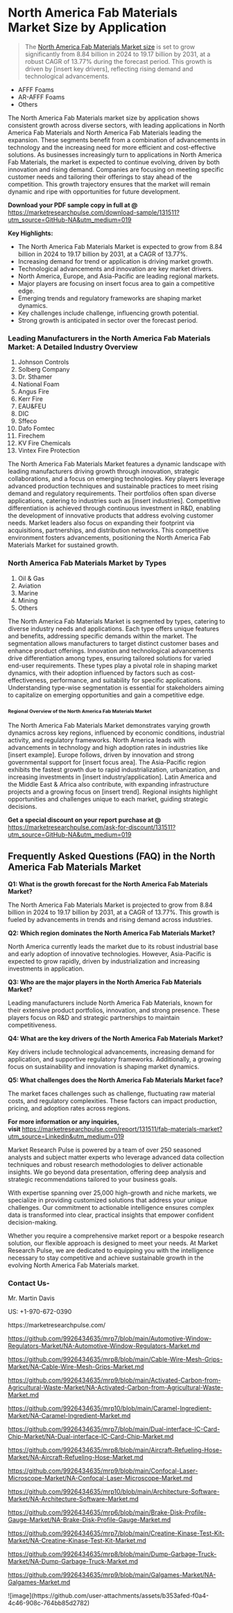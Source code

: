 <h1>North America Fab Materials Market&nbsp;Size by Application</h1><blockquote><p>The <a href="https://marketresearchpulse.com/download-sample/131511?utm_source=GitHub-NA&amp;utm_medium=019">North America Fab Materials Market size</a> is set to grow significantly from 8.84 billion in 2024 to 19.17 billion by 2031, at a robust CAGR of 13.77% during the forecast period. This growth is driven by [insert key drivers], reflecting rising demand and technological advancements.</p></blockquote><ul><li>AFFF Foams<li> AR-AFFF Foams<li> Others</li></ul><p>The North America Fab Materials market size by application shows consistent growth across diverse sectors, with leading applications in North America Fab Materials and North America Fab Materials leading the expansion. These segments benefit from a combination of advancements in technology and the increasing need for more efficient and cost-effective solutions. As businesses increasingly turn to applications in North America Fab Materials, the market is expected to continue evolving, driven by both innovation and rising demand. Companies are focusing on meeting specific customer needs and tailoring their offerings to stay ahead of the competition. This growth trajectory ensures that the market will remain dynamic and ripe with opportunities for future development.</p><p><strong>Download your PDF sample copy in full at @ </strong><a href="https://marketresearchpulse.com/download-sample/131511?utm_source=GitHub-NA&amp;utm_medium=019">https://marketresearchpulse.com/download-sample/131511?utm_source=GitHub-NA&amp;utm_medium=019</a></p><p><strong>Key Highlights: </strong></p><ul><li>The North America Fab Materials Market is expected to grow from 8.84 billion in 2024 to 19.17 billion by 2031, at a CAGR of 13.77%.</li><li>Increasing demand for trend or application is driving market growth.</li><li>Technological advancements and innovation are key market drivers.</li><li>North America, Europe, and Asia-Pacific are leading regional markets.</li><li>Major players are focusing on insert focus area to gain a competitive edge.</li><li>Emerging trends and regulatory frameworks are shaping market dynamics.</li><li>Key challenges include challenge, influencing growth potential.</li><li>Strong growth is anticipated in sector over the forecast period.</li></ul><h3>Leading Manufacturers in the North America Fab Materials Market: A Detailed Industry Overview</h3><ol><li>Johnson Controls</li><li>Solberg Company</li><li>Dr. Sthamer</li><li>National Foam</li><li>Angus Fire</li><li>Kerr Fire</li><li>EAU&FEU</li><li>DIC</li><li>Sffeco</li><li>Dafo Fomtec</li><li>Firechem</li><li>KV Fire Chemicals</li><li>Vintex Fire Protection</li></ol><div class="flex max-w-full flex-col flex-grow"><div class="min-h-8 text-message flex w-full flex-col items-end gap-2 whitespace-normal break-words [.text-message+&amp;]:mt-5" dir="auto" data-message-author-role="assistant" data-message-id="fd8432e4-4910-450d-b182-61b7bfb0a01f" data-message-model-slug="gpt-4o"><div class="flex w-full flex-col gap-1 empty:hidden first:pt-[3px]"><div class="markdown prose w-full break-words dark:prose-invert light"><p>The North America Fab Materials Market features a dynamic landscape with leading manufacturers driving growth through innovation, strategic collaborations, and a focus on emerging technologies. Key players leverage advanced production techniques and sustainable practices to meet rising demand and regulatory requirements. Their portfolios often span diverse applications, catering to industries such as [insert industries]. Competitive differentiation is achieved through continuous investment in R&amp;D, enabling the development of innovative products that address evolving customer needs. Market leaders also focus on expanding their footprint via acquisitions, partnerships, and distribution networks. This competitive environment fosters advancements, positioning the North America Fab Materials Market for sustained growth.</p></div></div></div></div><h3>North America Fab Materials Market by Types</h3><ol><li>Oil & Gas<li> Aviation<li> Marine<li> Mining<li> Others</li></ol><div class="flex max-w-full flex-col flex-grow"><div class="min-h-8 text-message flex w-full flex-col items-end gap-2 whitespace-normal break-words [.text-message+&amp;]:mt-5" dir="auto" data-message-author-role="assistant" data-message-id="084470be-0bb7-4664-bddf-5156b4f41249" data-message-model-slug="gpt-4o-mini"><div class="flex w-full flex-col gap-1 empty:hidden first:pt-[3px]"><div class="markdown prose w-full break-words dark:prose-invert light"><p>The North America Fab Materials Market is segmented by types, catering to diverse industry needs and applications. Each type offers unique features and benefits, addressing specific demands within the market. The segmentation allows manufacturers to target distinct customer bases and enhance product offerings. Innovation and technological advancements drive differentiation among types, ensuring tailored solutions for varied end-user requirements. These types play a pivotal role in shaping market dynamics, with their adoption influenced by factors such as cost-effectiveness, performance, and suitability for specific applications. Understanding type-wise segmentation is essential for stakeholders aiming to capitalize on emerging opportunities and gain a competitive edge.</p></div></div></div></div><h3><span style="font-size: 11px;">Regional Overview of the North America Fab Materials Market</span></h3><div class="flex max-w-full flex-col flex-grow"><div class="min-h-8 text-message flex w-full flex-col items-end gap-2 whitespace-normal break-words [.text-message+&amp;]:mt-5" dir="auto" data-message-author-role="assistant" data-message-id="e9038762-ce64-4e30-91c9-9bd413514231" data-message-model-slug="gpt-4o-mini"><div class="flex w-full flex-col gap-1 empty:hidden first:pt-[3px]"><div class="markdown prose w-full break-words dark:prose-invert light"><p>The North America Fab Materials Market demonstrates varying growth dynamics across key regions, influenced by economic conditions, industrial activity, and regulatory frameworks. North America leads with advancements in technology and high adoption rates in industries like [insert example]. Europe follows, driven by innovation and strong governmental support for [insert focus area]. The Asia-Pacific region exhibits the fastest growth due to rapid industrialization, urbanization, and increasing investments in [insert industry/application]. Latin America and the Middle East &amp; Africa also contribute, with expanding infrastructure projects and a growing focus on [insert trend]. Regional insights highlight opportunities and challenges unique to each market, guiding strategic decisions.</p></div></div></div></div><p><strong>Get a special discount on your report purchase at @ </strong><a href="https://marketresearchpulse.com/ask-for-discount/131511?utm_source=GitHub-NA&amp;utm_medium=019">https://marketresearchpulse.com/ask-for-discount/131511?utm_source=GitHub-NA&amp;utm_medium=019</a></p><h2>Frequently Asked Questions (FAQ) in the North America Fab Materials Market</h2><p><strong>Q1: What is the growth forecast for the North America Fab Materials Market?</strong></p><p>The North America Fab Materials Market is projected to grow from 8.84 billion in 2024 to 19.17 billion by 2031, at a CAGR of 13.77%. This growth is fueled by advancements in trends and rising demand across industries.</p><p><strong>Q2: Which region dominates the North America Fab Materials Market?</strong></p><p>North America currently leads the market due to its robust industrial base and early adoption of innovative technologies. However, Asia-Pacific is expected to grow rapidly, driven by industrialization and increasing investments in application.</p><p><strong>Q3: Who are the major players in the North America Fab Materials Market?</strong></p><p>Leading manufacturers include North America Fab Materials, known for their extensive product portfolios, innovation, and strong presence. These players focus on R&amp;D and strategic partnerships to maintain competitiveness.</p><p><strong>Q4: What are the key drivers of the North America Fab Materials Market?</strong></p><p>Key drivers include technological advancements, increasing demand for application, and supportive regulatory frameworks. Additionally, a growing focus on sustainability and innovation is shaping market dynamics.</p><p><strong>Q5: What challenges does the North America Fab Materials Market face?</strong></p><p>The market faces challenges such as challenge, fluctuating raw material costs, and regulatory complexities. These factors can impact production, pricing, and adoption rates across regions.</p><p><strong>For more information or any inquiries, visit&nbsp;</strong><a href="https://marketresearchpulse.com/report/131511/fab-materials-market?utm_source=Linkedin&utm_medium=019">https://marketresearchpulse.com/report/131511/fab-materials-market?utm_source=Linkedin&utm_medium=019</a></p><p>Market Research Pulse is powered by a team of over 250 seasoned analysts and subject matter experts who leverage advanced data collection techniques and robust research methodologies to deliver actionable insights. We go beyond data presentation, offering deep analysis and strategic recommendations tailored to your business goals.</p><p>With expertise spanning over 25,000 high-growth and niche markets, we specialize in providing customized solutions that address your unique challenges. Our commitment to actionable intelligence ensures complex data is transformed into clear, practical insights that empower confident decision-making.</p><p>Whether you require a comprehensive market report or a bespoke research solution, our flexible approach is designed to meet your needs. At Market Research Pulse, we are dedicated to equipping you with the intelligence necessary to stay competitive and achieve sustainable growth in the evolving North America Fab Materials market.</p><h3><strong>Contact Us-</strong></h3><p>Mr. Martin Davis</p><p>US: +1-970-672-0390</p><p>https://marketresearchpulse.com/</p><p><a href="https://github.com/9926434635/mrp7/blob/main/Automotive-Window-Regulators-Market/NA-Automotive-Window-Regulators-Market.md">https://github.com/9926434635/mrp7/blob/main/Automotive-Window-Regulators-Market/NA-Automotive-Window-Regulators-Market.md</a></p><p><a href="https://github.com/9926434635/mrp8/blob/main/Cable-Wire-Mesh-Grips-Market/NA-Cable-Wire-Mesh-Grips-Market.md">https://github.com/9926434635/mrp8/blob/main/Cable-Wire-Mesh-Grips-Market/NA-Cable-Wire-Mesh-Grips-Market.md</a></p><p><a href="https://github.com/9926434635/mrp9/blob/main/Activated-Carbon-from-Agricultural-Waste-Market/NA-Activated-Carbon-from-Agricultural-Waste-Market.md">https://github.com/9926434635/mrp9/blob/main/Activated-Carbon-from-Agricultural-Waste-Market/NA-Activated-Carbon-from-Agricultural-Waste-Market.md</a></p><p><a href="https://github.com/9926434635/mrp10/blob/main/Caramel-Ingredient-Market/NA-Caramel-Ingredient-Market.md">https://github.com/9926434635/mrp10/blob/main/Caramel-Ingredient-Market/NA-Caramel-Ingredient-Market.md</a></p><p><a href="https://github.com/9926434635/mrp7/blob/main/Dual-interface-IC-Card-Chip-Market/NA-Dual-interface-IC-Card-Chip-Market.md">https://github.com/9926434635/mrp7/blob/main/Dual-interface-IC-Card-Chip-Market/NA-Dual-interface-IC-Card-Chip-Market.md</a></p><p><a href="https://github.com/9926434635/mrp8/blob/main/Aircraft-Refueling-Hose-Market/NA-Aircraft-Refueling-Hose-Market.md">https://github.com/9926434635/mrp8/blob/main/Aircraft-Refueling-Hose-Market/NA-Aircraft-Refueling-Hose-Market.md</a></p><p><a href="https://github.com/9926434635/mrp9/blob/main/Confocal-Laser-Microscope-Market/NA-Confocal-Laser-Microscope-Market.md">https://github.com/9926434635/mrp9/blob/main/Confocal-Laser-Microscope-Market/NA-Confocal-Laser-Microscope-Market.md</a></p><p><a href="https://github.com/9926434635/mrp10/blob/main/Architecture-Software-Market/NA-Architecture-Software-Market.md">https://github.com/9926434635/mrp10/blob/main/Architecture-Software-Market/NA-Architecture-Software-Market.md</a></p><p><a href="https://github.com/9926434635/mrp6/blob/main/Brake-Disk-Profile-Gauge-Market/NA-Brake-Disk-Profile-Gauge-Market.md">https://github.com/9926434635/mrp6/blob/main/Brake-Disk-Profile-Gauge-Market/NA-Brake-Disk-Profile-Gauge-Market.md</a></p><p><a href="https://github.com/9926434635/mrp7/blob/main/Creatine-Kinase-Test-Kit-Market/NA-Creatine-Kinase-Test-Kit-Market.md">https://github.com/9926434635/mrp7/blob/main/Creatine-Kinase-Test-Kit-Market/NA-Creatine-Kinase-Test-Kit-Market.md</a></p><p><a href="https://github.com/9926434635/mrp8/blob/main/Dump-Garbage-Truck-Market/NA-Dump-Garbage-Truck-Market.md">https://github.com/9926434635/mrp8/blob/main/Dump-Garbage-Truck-Market/NA-Dump-Garbage-Truck-Market.md</a></p><p><a href="https://github.com/9926434635/mrp9/blob/main/Galgames-Market/NA-Galgames-Market.md">https://github.com/9926434635/mrp9/blob/main/Galgames-Market/NA-Galgames-Market.md</a></p>
![image](https://github.com/user-attachments/assets/b353afed-f0a4-4c46-908c-764bb85d2782)

